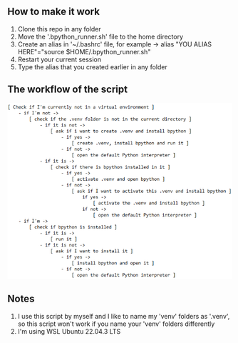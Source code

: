 ## How to make it work
1) Clone this repo in any folder
2) Move the '.bpython_runner.sh' file to the home directory
3) Create an alias in '~/.bashrc' file, for example -> alias "YOU ALIAS HERE"="source $HOME/.bpython_runner.sh"
4) Restart your current session
5) Type the alias that you created earlier in any folder

## The workflow of the script
![screenshot1](workflow.png)

## Notes
1) I use this script by myself and I like to name my 'venv' folders as '.venv', so this
script won't work if you name your 'venv' folders differently
2) I'm using WSL Ubuntu 22.04.3 LTS
